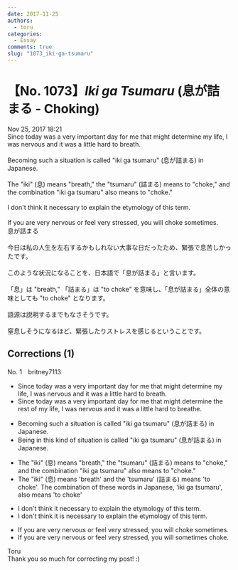 ```yaml
---
date: 2017-11-25
authors:
  - toru
categories:
  - Essay
comments: true
slug: "1073_iki-ga-tsumaru"
---
```


# 【No. 1073】<strong><em>Iki ga Tsumaru</strong></em> (息が詰まる - Choking)
<div class="date">Nov 25, 2017 18:21</div>
<div id="post"><div id="body_show_ori">
Since today was a very important day for me that might determine my life, I was nervous and it was a little hard to breath.<br/><br/>Becoming such a situation is called "iki ga tsumaru" (息が詰まる) in Japanese.<br/><br/>The "iki" (息) means "breath," the "tsumaru" (詰まる) means to "choke," and the combination "iki ga tsumaru" also means to "choke."<br/><br/>I don't think it necessary to explain the etymology of this term.<br/><br/>If you are very nervous or feel very stressed, you will choke sometimes.
</div></div>

<!-- more -->

<div id="post_ja"><div id="body_show_mo">
息が詰まる<br/><br/>今日は私の人生を左右するかもしれない大事な日だったため、緊張で息苦しかったです。<br/><br/>このような状況になることを、日本語で「息が詰まる」と言います。<br/><br/>「息」は "breath," 「詰まる」は "to choke" を意味し、「息が詰まる」全体の意味としても "to choke" となります。<br/><br/>語源は説明するまでもなさそうです。<br/><br/>窒息しそうになるほど、緊張したりストレスを感じるということです。
</div></div>

## Corrections (1)
<div id="block"><div class="first_name"> No. 1　<span class="just_name">britney7113</span></div><div id="block2">
<ul class="correction_field">
<li class="incorrect">Since today was a very important day for me that might determine my life, I was nervous and it was a little hard to breath.</li>
<li class="corrected correct">
Since today was a very important day for me that might determine <span class="f_blue">the rest of </span>my life, I was nervous and it was a little hard to breath<span class="f_blue">e</span>.
</li>
</ul>
<ul class="correction_field">
<li class="incorrect">Becoming such a situation is called "iki ga tsumaru" (息が詰まる) in Japanese.</li>
<li class="corrected correct">
<span class="f_blue">Being in</span> <span class="f_blue">this kind of</span> situation is called "iki ga tsumaru" (息が詰まる) in Japanese.
</li>
</ul>
<ul class="correction_field">
<li class="incorrect">The "iki" (息) means "breath," the "tsumaru" (詰まる) means to "choke," and the combination "iki ga tsumaru" also means to "choke."</li>
<li class="corrected correct">
The "iki" (息) means 'breath' <span class="f_blue">and</span> the 'tsumaru' (詰まる) means 'to choke'. <span class="f_blue">T</span>he combination<span class="f_blue"> of these words in Japanese</span>,<span class="f_blue"> </span>'iki ga tsumaru', also means 'to choke'
</li>
</ul>
<ul class="correction_field">
<li class="incorrect">I don't think it necessary to explain the etymology of this term.</li>
<li class="corrected correct">
I don't think it <span class="f_blue">is</span> necessary to explain the etymology of this term.
</li>
</ul>
<ul class="correction_field">
<li class="incorrect">If you are very nervous or feel very stressed, you will choke sometimes.</li>
<li class="corrected correct">
If you are very nervous or feel very stressed, you will sometimes choke.
</li>
</ul>
</div><div class="name"><span class="just_name">Toru</span><br>
Thank you so much for correcting my post! :)
</div>
</div>
